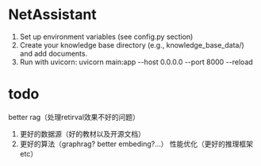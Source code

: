 # NetAssistant
1. Set up environment variables (see config.py section)
2. Create your knowledge base directory (e.g., knowledge_base_data/) and add documents.
3. Run with uvicorn: uvicorn main:app --host 0.0.0.0 --port 8000 --reload

# todo
better rag（处理retirval效果不好的问题）
   1. 更好的数据源（好的教材以及开源文档）
   2. 更好的算法（graphrag? better embeding?...）
性能优化（更好的推理框架etc）
